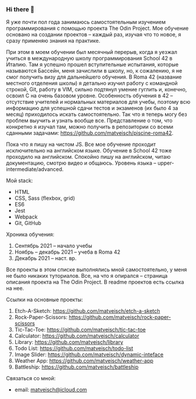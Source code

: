 ### Hi there 👋

Я уже почти пол года занимаюсь самостоятельным изучением программирования с помощью проекта The Odin Project. Мое обучение основано на создании проектов – каждый раз, изучая что то новое, я сразу применяю знания на практике. 

При этом в моем обучении был месячный перерыв, когда я уезжал учиться в международную школу программирования School 42 в Италию. Там я успешно прошел вступительные испытания, которые называются Бассейн, меня зачислили в школу, но, к сожалению, я не смог получить визу для дальнейшего обучения. В Roma 42 (название местного отделения школы) я детально изучил работу с командной строкой, Git, работу в VIM, сильно подтянул умение гуглить и, конечно, освоил C на очень базовом уровне. Особенность обучения в 42 – отсутствие учителей и нормальных материалов для учебы, поэтому всю информацию для успешной сдачи тестов и экзаменов (их было 4 за месяц) приходилось искать самостоятельно. Так что я теперь могу без проблем выучить и узнать вообще все. Представление о том, что конкретно я изучал там, можно получить в репозитории со всеми сданными задачами: https://github.com/matveisch/piscine-roma42. 

Пока что я пишу на чистом JS. Все мое обучение проходит исключительно на английском языке. Обучение в School 42 тоже проходило на английском. Спокойно пишу на английском, читаю документацию, смотрю видео и общаюсь. Уровень языка – upper-intermediate/advanced.

Мой stack:
- HTML
- CSS, Sass (flexbox, grid)
- ES6
- Jest
- Webpack
- Git, GitHub

Хроника обучения:
1. Сентябрь 2021 – начало учебы
2. Ноябрь – декабрь 2021 – учеба в Roma 42
3. Декабрь 2021 – наст. вр. 

Все проекты в этом списке выполнялись мной самостоятельно, у меня не было никаких туториалов. Все, на что я опирался – страница описания проекта на The Odin Project. В readme проектов есть ссылка на нее. 

Ссылки на основные проекты:
1. Etch-A-Sketch: https://github.com/matveisch/etch-a-sketch
2. Rock-Paper-Scissors: https://github.com/matveisch/rock-paper-scissors
3. Tic-Tac-Toe: https://github.com/matveisch/tic-tac-toe
4. Calculator: https://github.com/matveisch/calculator
5. Library: https://github.com/matveisch/library
6. Todo List: https://github.com/matveisch/todo-list
7. Image Slider: https://github.com/matveisch/dynamic-inteface
8. Weather App: https://github.com/matveisch/weather-app
9. Battleship: https://github.com/matveisch/battleship

Связаться со мной:
* email: matveisch@icloud.com
